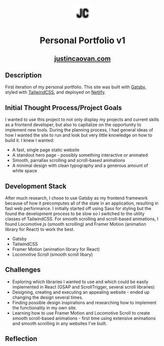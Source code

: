 <p align="center">
    <img alt="Icon" src="src/images/favicon.png" width="60" />
</p>

<h1 align="center">
  Personal Portfolio v1
</h1>

<h2 align="center">
  <a href='https://justincaovan.com/'>justincaovan.com </a>
</h2>

## Description
First iteration of my personal portfolio. This site was built with <a href='https://www.gatsbyjs.com/'>Gatsby</a>, styled with <a href='https://tailwindcss.com/'>TailwindCSS</a>, and deployed on <a href='https://www.netlify.com/'>Netlify</a>.


## Initial Thought Process/Project Goals
I wanted to use this project to not only display my projects and current skills as a frontend developer, but also to capitalize on the opportunity to implement new tools. During the planning process, I had general ideas of how I wanted the site to run and look but very little knowledge on how to build it. I knew I wanted:

* A fast, single page static website
* A standout hero page - possibly something interactive or animated
* Smooth, parrallax scrolling and scroll-based animations
* A minimal design with clean typography and a generous amount of white space

## Development Stack
After much research, I chose to use Gatsby as my frontend framework because of how it precomputes all of the state in an application, resulting in fast web performance. I initially started off using Sass for styling but the found the development process to be slow so I switched to the utility classes of TailwindCSS. For smooth scrolling and scroll-based animations, I found Locomotive.js (smooth scrolling) and Framer Motion (animation library for React) to work the best.
* Gatsby
* TailwindCSS 
* Framer Motion (animation library for React)
* Locomotive Scroll (smooth scroll libary)

## Challenges
* Exploring which libraries I wanted to use and which could be easily implemented in React (GSAP and ScrollTrigger, several scroll libraries)
* Designing, creating and executing an appealing website - ended up changing the design several times.
* Finding possible design inspirations and researching how to implement the functionality in my own site.
* Learning how to use Framer Motion and Locomotive Scroll to create smooth scroll-based animations - first time using extensive animations and smooth scrolling in any websites I've built.

## Reflection
